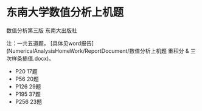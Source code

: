 # 东南大学数值分析上机题
数值分析第三版 东南大出版社

注：一共五道题， [具体见word报告](NumericalAnalysisHomeWork/ReportDocument/数值分析上机题 重积分 & 三次样条插值.docx)。

* P20 17题
* P56 20题
* P126 29题
* P195 37题
* P256 23题


